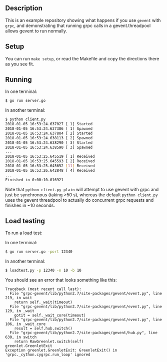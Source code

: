 ## Description

This is an example repository showing what happens if you use `gevent` with `grpc`, and demonstrating that
running grpc calls in a gevent.threadpool allows gevent to run normally.

## Setup

You can run `make setup`, or read the Makefile and copy the directions there as you see fit.

## Running

In one terminal:

```bash
$ go run server.go
```

In another terminal:

```bash
$ python client.py
2018-01-05 16:53:24.637027 [ 1] Started
2018-01-05 16:53:24.637386 [ 1] Spawned
2018-01-05 16:53:24.637804 [ 2] Started
2018-01-05 16:53:24.638113 [ 2] Spawned
2018-01-05 16:53:24.638290 [ 3] Started
2018-01-05 16:53:24.638590 [ 3] Spawned
...
2018-01-05 16:53:25.645519 [ 1] Received
2018-01-05 16:53:25.645593 [ 2] Received
2018-01-05 16:53:25.645652 [11] Received
2018-01-05 16:53:26.642848 [ 4] Received
...
Finished in 0:00:10.016921
```

Note that `python client.py plain` will attempt to use gevent with grpc and just be synchronous (taking >50 s), whereas the default `python client.py` uses the gevent threadpool to actually do concurrent grpc requests and finishes in ~10 seconds.

## Load testing

To run a load test:

In one terminal:

```bash
$ go run server.go -port 12340
```

In another terminal:

```bash
$ loadtest.py -p 12340 -n 10 -b 10
```

You should see an error that looks something like this:

```raw
Traceback (most recent call last):
  File "grpc-gevent/lib/python2.7/site-packages/gevent/event.py", line 219, in wait
    return self._wait(timeout)
  File "grpc-gevent/lib/python2.7/site-packages/gevent/event.py", line 129, in _wait
    gotit = self._wait_core(timeout)
  File "grpc-gevent/lib/python2.7/site-packages/gevent/event.py", line 106, in _wait_core
    result = self.hub.switch()
  File "grpc-gevent/lib/python2.7/site-packages/gevent/hub.py", line 630, in switch
    return RawGreenlet.switch(self)
greenlet.GreenletExit
Exception greenlet.GreenletExit: GreenletExit() in 'grpc._cython.cygrpc.run_loop' ignored
```